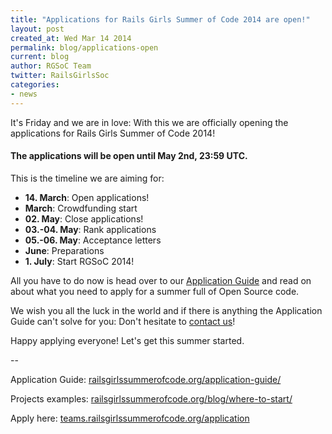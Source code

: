 ```yaml
---
title: "Applications for Rails Girls Summer of Code 2014 are open!"
layout: post
created_at: Wed Mar 14 2014
permalink: blog/applications-open
current: blog
author: RGSoC Team
twitter: RailsGirlsSoc
categories:
- news
---
```


It's Friday and we are in love: With this we are officially opening the
applications for Rails Girls Summer of Code 2014!

#### The applications will be open until May 2nd, 23:59 UTC.

This is the timeline we are aiming for:

+ **14. March**: Open applications!
+ **March**: Crowdfunding start
+ **02. May**: Close applications!
+ **03.-04. May**: Rank applications
+ **05.-06. May**: Acceptance letters
+ **June**: Preparations
+ **1. July**: Start RGSoC 2014!


All you have to do now is head over to our [Application
Guide](http://railsgirlssummerofcode.org/students/application) and read on
about what you need to apply for a summer full of Open Source code.

We wish you all the luck in the world and if there is anything the Application
Guide can't solve for you: Don't hesitate to [contact
us](http://railsgirlssummerofcode.org/about/)!

Happy applying everyone! Let's get this summer started.

--

Application Guide: [railsgirlssummerofcode.org/application-guide/](http://railsgirlssummerofcode.org/application-guide/)

Projects examples: [railsgirlssummerofcode.org/blog/where-to-start/](http://railsgirlssummerofcode.org/blog/where-to-start/)

Apply here: [teams.railsgirlssummerofcode.org/application](https://teams.railsgirlssummerofcode.org/application)





